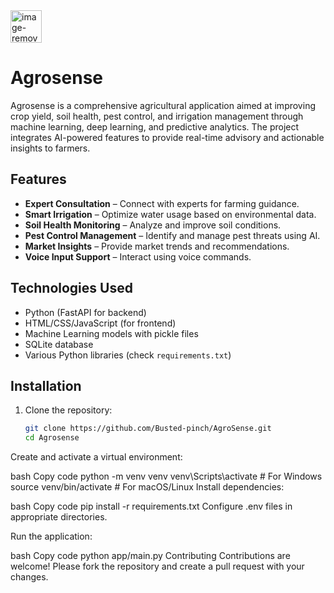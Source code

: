 <img width="50" height="52" alt="image-removebg-preview300" src="https://github.com/user-attachments/assets/4ee6ad04-cdba-4b3f-b3f5-502edd40c63d" />

# Agrosense

Agrosense is a comprehensive agricultural application aimed at improving crop yield, soil health, pest control, and irrigation management through machine learning, deep learning, and predictive analytics. The project integrates AI-powered features to provide real-time advisory and actionable insights to farmers.

## Features

- **Expert Consultation** – Connect with experts for farming guidance.
- **Smart Irrigation** – Optimize water usage based on environmental data.
- **Soil Health Monitoring** – Analyze and improve soil conditions.
- **Pest Control Management** – Identify and manage pest threats using AI.
- **Market Insights** – Provide market trends and recommendations.
- **Voice Input Support** – Interact using voice commands.

## Technologies Used

- Python (FastAPI for backend)
- HTML/CSS/JavaScript (for frontend)
- Machine Learning models with pickle files
- SQLite database
- Various Python libraries (check `requirements.txt`)

## Installation

1. Clone the repository:

   ```bash
   git clone https://github.com/Busted-pinch/AgroSense.git
   cd Agrosense
Create and activate a virtual environment:

bash
Copy code
python -m venv venv
venv\Scripts\activate   # For Windows
source venv/bin/activate # For macOS/Linux
Install dependencies:

bash
Copy code
pip install -r requirements.txt
Configure .env files in appropriate directories.

Run the application:

bash
Copy code
python app/main.py
Contributing
Contributions are welcome! Please fork the repository and create a pull request with your changes.
